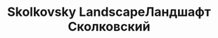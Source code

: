 ---
title: ['Skolkovsky Landscape', 'Ландшафт Сколковский']
categories: [territories, small objects]
designEnd: 2016
---